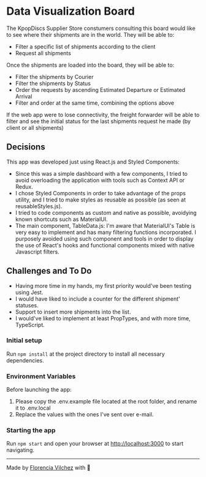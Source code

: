 # Data Visualization Board

The KpopDiscs Supplier Store constumers consulting this board would like to see where their shipments are in the world. They will be able to:

- Filter a specific list of shipments according to the client
- Request all shipments

Once the shipments are loaded into the board, they will be able to:
- Filter the shipments by Courier
- Filter the shipments by Status
- Order the requests by ascending Estimated Departure or Estimated Arrival
- Filter and order at the same time, combining the options above

If the web app were to lose connectivity, the freight forwarder will be able to filter and see the initial status for the last shipments request he made (by client or all shipments)

## Decisions
This app was developed just using React.js and Styled Components:

- Since this was a simple dashboard with a few components, I tried to avoid overloading the application with tools such as Context API or Redux.
- I chose Styled Components in order to take advantage of the props utility, and I tried to make styles as reusable as possible (as seen at reusableStyles.js).
- I tried to code components as custom and native as possible, avoidying known shortcuts such as MaterialUI.
- The main component, TableData.js: I'm aware that MaterialUI's Table is very easy to implement and has many filtering functions incorporated. I purposely avoided using such component and tools in order to display the use of React's hooks and functional components mixed with native Javascript filters.

## Challenges and To Do
- Having more time in my hands, my first priority would've been testing using Jest.
- I would have liked to include a counter for the different shipment' statuses.
- Support to insert more shipments into the list.
- I would've liked to implement at least PropTypes, and with more time, TypeScript.

### Initial setup

Run `npm install` at the project directory to install all necessary dependencies.

### Environment Variables
Before launching the app:
1) Please copy the .env.example file located at the root folder, and rename it to .env.local
2) Replace the values with the ones I've sent over e-mail.

### Starting the app

Run `npm start` and open your browser at [http://localhost:3000](http://localhost:3000) to start navigating.

---

Made by [Florencia Vilchez](https://www.linkedin.com/in/florencia-vilchez/) with 💛
